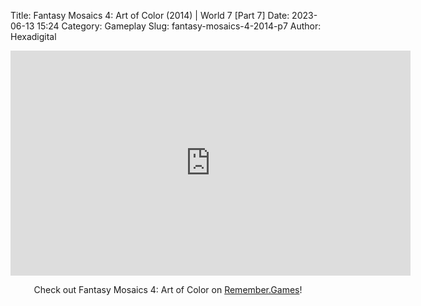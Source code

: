Title: Fantasy Mosaics 4: Art of Color (2014) | World 7 [Part 7]
Date: 2023-06-13 15:24
Category: Gameplay
Slug: fantasy-mosaics-4-2014-p7
Author: Hexadigital

<center><iframe src="https://www.youtube.com/embed/KurCxyVTa5k?feature=oembed" allow="accelerometer; autoplay; encrypted-media; gyroscope; picture-in-picture" width="640" height="360" frameborder="0"></iframe>

Check out Fantasy Mosaics 4: Art of Color on [Remember.Games](https://remember.games/game/7223/fantasy-mosaics-4-art-of-color/)!</center>